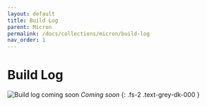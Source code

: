 ```yaml
---
layout: default
title: Build Log
parent: Micron
permalink: /docs/collections/micron/build-log
nav_order: 1
---
```


# Build Log

![Build log coming soon](../../../../assets/images/micron-3-even-more-accents-2.jpg)
*Coming soon*
{: .fs-2 .text-grey-dk-000 }